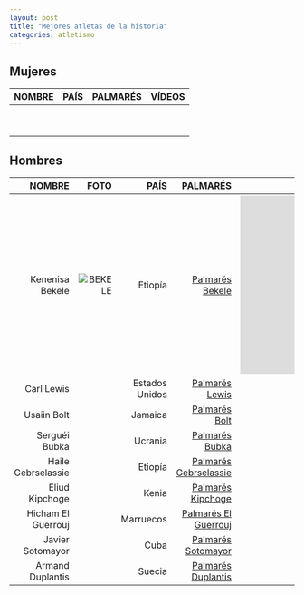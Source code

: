 ```yaml
---
layout: post
title: "Mejores atletas de la historia"
categories: atletismo
---
```


## Mujeres 

|NOMBRE|PAÍS|PALMARÉS|VÍDEOS|
|-------:|-------:|-------:|-------:|
|        |        |        |        |  
|        |        |        |        | 
|        |        |        |        | 
|        |        |        |        | 
|        |        |        |        | 
|        |        |        |        | 
|        |        |        |        | 
|        |        |        |        | 
|        |        |        |        | 

## Hombres 

|NOMBRE|FOTO|PAÍS|PALMARÉS|VÍDEOS|
|-------:|-----:|-------:|-------:|-------:|
|Kenenisa Bekele|![BEKELE](https://danieledufis.github.io/images_text/atletismo_mejoresdeportistas_bekele.jpg)|Etiopía|[Palmarés Bekele](https://es.wikipedia.org/wiki/Kenenisa_Bekele)|<iframe width="560" height="315" src="https://www.youtube.com/embed/QMJnBa3e12o" title="YouTube video player" frameborder="0" allow="accelerometer; autoplay; clipboard-write; encrypted-media; gyroscope; picture-in-picture" allowfullscreen></iframe>|  
|Carl Lewis||Estados Unidos|[Palmarés Lewis](https://es.wikipedia.org/wiki/Carl_Lewis)|        | 
|Usaiin Bolt||Jamaica|[Palmarés Bolt](https://es.wikipedia.org/wiki/Usain_Bolt)|        | 
|Serguéi Bubka||Ucrania|[Palmarés Bubka](https://es.wikipedia.org/wiki/Sergu%C3%A9i_Bubka)|    | 
|Haile Gebrselassie||Etiopía|[Palmarés Gebrselassie](https://es.wikipedia.org/wiki/Haile_Gebrselassie)|        | 
|Eliud Kipchoge||Kenia|[Palmarés Kipchoge](https://es.wikipedia.org/wiki/Eliud_Kipchoge)|        | 
|Hicham El Guerrouj||Marruecos|[Palmarés El Guerrouj](https://es.wikipedia.org/wiki/Hicham_El_Guerrouj)|        | 
|Javier Sotomayor||Cuba|[Palmarés Sotomayor](https://es.wikipedia.org/wiki/Javier_Sotomayor)|        | 
|Armand Duplantis||Suecia|[Palmarés Duplantis](https://es.wikipedia.org/wiki/Armand_Duplantis)|        | 
